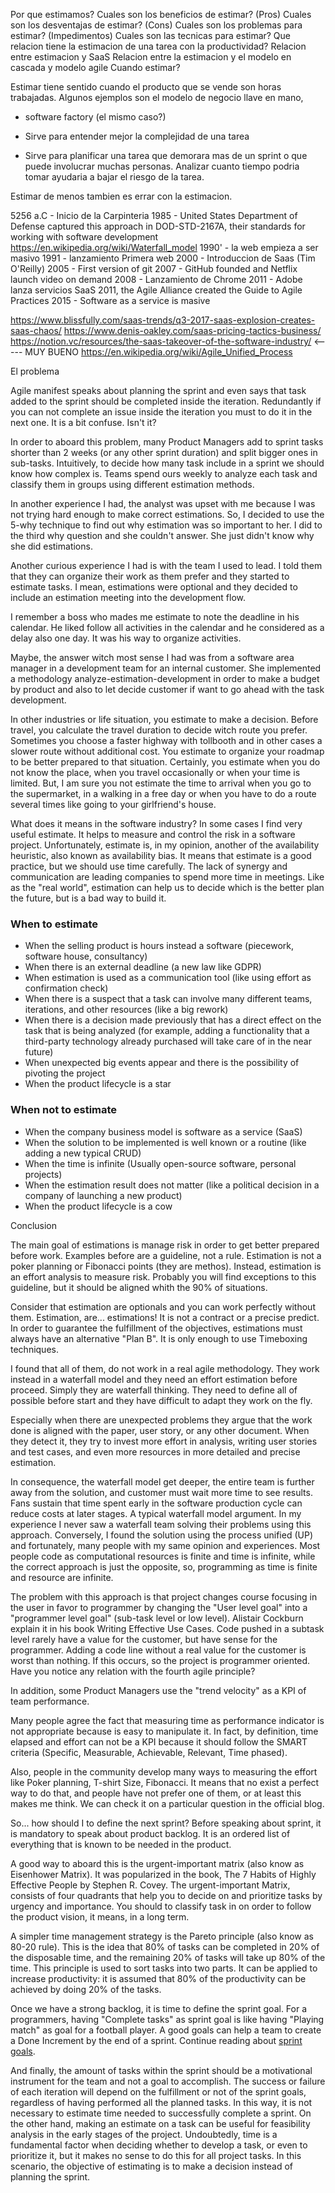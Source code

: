Por que estimamos?
Cuales son los beneficios de estimar? (Pros)
Cuales son los desventajas de estimar? (Cons)
Cuales son los problemas para estimar? (Impedimentos)
Cuales son las tecnicas para estimar?
Que relacion tiene la estimacion de una tarea con la productividad?
Relacion entre estimacion y SaaS
Relacion entre la estimacion y el modelo en cascada y modelo agile
Cuando estimar?

Estimar tiene sentido cuando el producto que se vende son horas trabajadas. Algunos ejemplos son el modelo de negocio llave en mano,

- software factory (el mismo caso?)

- Sirve para entender mejor la complejidad de una tarea
- Sirve para planificar una tarea que demorara mas de un sprint o que puede involucrar muchas personas. Analizar cuanto tiempo podria tomar ayudaria a bajar el riesgo de la tarea.

Estimar de menos tambien es errar con la estimacion.

5256 a.C - Inicio de la Carpinteria
1985 - United States Department of Defense captured this approach in DOD-STD-2167A, their standards for working with software development https://en.wikipedia.org/wiki/Waterfall_model
1990' - la web empieza a ser masivo
1991 - lanzamiento Primera web
2000 - Introduccion de Saas (Tim O'Reilly)
2005 - First version of git
2007 - GitHub founded and Netflix launch video on demand
2008 - Lanzamiento de Chrome
2011 - Adobe lanza servicios SaaS
2011, the Agile Alliance created the Guide to Agile Practices
2015 - Software as a service is masive

https://www.blissfully.com/saas-trends/q3-2017-saas-explosion-creates-saas-chaos/
https://www.denis-oakley.com/saas-pricing-tactics-business/
https://notion.vc/resources/the-saas-takeover-of-the-software-industry/ <----- MUY BUENO
https://en.wikipedia.org/wiki/Agile_Unified_Process

El problema

Agile manifest speaks about planning the sprint and even says that task added to the sprint should be completed inside the iteration. Redundantly if you can not complete an issue inside the iteration you must to do it in the next one. It is a bit confuse. Isn't it?

In order to aboard this problem, many Product Managers add to sprint tasks shorter than 2 weeks (or any other sprint duration) and split bigger ones in sub-tasks. Intuitively, to decide how many task include in a sprint we should know how complex is. Teams spend ours weekly to analyze each task and classify them in groups using different estimation methods.

In another experience I had, the analyst was upset with me because I was not trying hard enough to make correct estimations. So, I decided to use the 5-why technique to find out why estimation was so important to her. I did to the third why question and she couldn't answer. She just didn't know why she did estimations.

Another curious experience I had is with the team I used to lead. I told them that they can organize their work as them prefer and they started to estimate tasks. I mean, estimations were optional and they decided to include an estimation meeting into the development flow.

I remember a boss who mades me estimate to note the deadline in his calendar. He liked follow all activities in the calendar and he considered as a delay also one day. It was his way to organize activities.

Maybe, the answer witch most sense I had was from a software area manager in a development team for an internal customer. She implemented a methodology analyze-estimation-development in order to make a budget by product and also to let decide customer if want to go ahead with the task development.

In other industries or life situation, you estimate to make a decision. Before travel, you calculate the travel duration to decide witch route you prefer. Sometimes you choose a faster highway with tollbooth and in other cases a slower route without additional cost. You estimate to organize your roadmap to be better prepared to that situation. Certainly, you estimate when you do not know the place, when you travel occasionally or when your time is limited. But, I am sure you not estimate the time to arrival when you go to the supermarket, in a walking in a free day or when you have to do a route several times like going to your girlfriend's house.

What does it means in the software industry? In some cases I find very useful estimate. It helps to measure and control the risk in a software project. Unfortunately, estimate is, in my opinion, another of the availability heuristic, also known as availability bias. It means that estimate is a good practice, but we should use time carefully. The lack of synergy and communication are leading companies to spend more time in meetings. Like as the "real world", estimation can help us to decide which is the better plan the future, but is a bad way to build it. 

### When to estimate

- When the selling product is hours instead a software (piecework, software house, consultancy)
- When there is an external deadline (a new law like GDPR)
- When estimation is used as a communication tool (like using effort as confirmation check)
- When there is a suspect that a task can involve many different teams, iterations, and other resources (like a big rework)
- When there is a decision made previously that has a direct effect on the task that is being analyzed (for example, adding a functionality that a third-party technology already purchased will take care of in the near future)
- When unexpected big events appear and there is the possibility of pivoting the project
- When the product lifecycle is a star

### When not to estimate

- When the company business model is software as a service (SaaS) 
- When the solution to be implemented is well known or a routine (like adding a new typical CRUD)
- When the time is infinite (Usually open-source software, personal projects)
- When the estimation result does not matter (like a political decision in a company of launching a new product)
- When the product lifecycle is a cow

Conclusion

The main goal of estimations is manage risk in order to get better prepared before work. Examples before are a guideline, not a rule. Estimation is not a poker planning or Fibonacci points (they are methos). Instead, estimation is an effort analysis to measure risk. Probably you will find exceptions to this guideline, but it should be aligned whith the 90% of situations.

Consider that estimation are optionals and you can work perfectly without them. Estimation, are... estimations! It is not a contract or a precise predict. In order to guarantee the fulfillment of the objectives, estimations must always have an alternative "Plan B". It is only enough to use Timeboxing techniques.



I found that all of them, do not work in a real agile methodology. They work instead in a waterfall model and they need an effort estimation before proceed. Simply they are waterfall thinking. They need to define all of possible before start and they have difficult to adapt they work on the fly.

Especially when there are unexpected problems they argue that the work done is aligned with the paper, user story, or any other document. When they detect it, they try to invest more effort in analysis, writing user stories and test cases, and even more resources in more detailed and precise estimation.

In consequence, the waterfall model get deeper, the entire team is further away from the solution, and customer must wait more time to see results. Fans sustain that time spent early in the software production cycle can reduce costs at later stages. A typical waterfall model argument. In my experience I never saw a waterfall team solving their problems using this approach. Conversely, I found the solution using the process unified (UP) and fortunately, many people with my same opinion and experiences. Most people code as computational resources is finite and time is infinite, while the correct approach is just the opposite, so, programming as time is finite and resource are infinite. 

The problem with this approach is that project changes course focusing in the user in favor to programmer by changing the "User level goal" into a "programmer level goal" (sub-task level or low level).  Alistair Cockburn explain it in his book Writing Effective Use Cases. Code pushed in a subtask level rarely have a value for the customer, but have sense for the programmer. Adding a code line without a real value for the customer is worst than nothing. If this occurs, so the project is programmer oriented. Have you notice any relation with the fourth agile principle?











In addition, some Product Managers use the "trend velocity" as a KPI of team performance.


Many people agree the fact that measuring time as performance indicator is not appropriate because is easy to manipulate it. In fact, by definition, time elapsed and effort can not be a KPI because it should follow the SMART criteria (Specific, Measurable, Achievable, Relevant, Time phased).

Also, people in the community develop many ways to measuring the effort like Poker planning, T-shirt Size, Fibonacci. It means that no exist a perfect way to do that, and people have not prefer one of them, or at least this makes me think. We can check it on a particular question in the official blog.

So... how should I to define the next sprint? Before speaking about sprint, it is mandatory to speak about product backlog. It is an ordered list of everything that is known to be needed in the product.

A good way to aboard this is the urgent-important matrix (also know as Eisenhower Matrix). It was popularized in the book, The 7 Habits of Highly Effective People by Stephen R. Covey. The urgent-important Matrix, consists of four quadrants that help you to decide on and prioritize tasks by urgency and importance. You should to classify task in on order to follow the product vision, it means, in a long term.

A simpler time management strategy is the Pareto principle (also know as 80-20 rule). This is the idea that 80% of tasks can be completed in 20% of the disposable time, and the remaining 20% of tasks will take up 80% of the time. This principle is used to sort tasks into two parts. It can be applied to increase productivity: it is assumed that 80% of the productivity can be achieved by doing 20% of the tasks.

Once we have a strong backlog, it is time to define the sprint goal. For a programmers, having "Complete tasks" as sprint goal is like having "Playing match" as goal for a football player. A good goals can help a team to create a Done Increment by the end of a sprint. Continue reading about [sprint goals](what-about-sprint-goals).

And finally, the amount of tasks within the sprint should be a motivational instrument for the team and not a goal to accomplish.
The success or failure of each iteration will depend on the fulfillment or not of the sprint goals, regardless of having performed all the planned tasks. In this way, it is not necessary to estimate time needed to successfully complete a sprint. On the other hand, making an estimate on a task can be useful for feasibility analysis in the early stages of the project. Undoubtedly, time is a fundamental factor when deciding whether to develop a task, or even to prioritize it, but it makes no sense to do this for all project tasks. In this scenario, the objective of estimating is to make a decision instead of planning the sprint.
